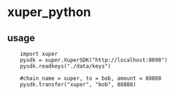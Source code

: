 # xuper_python
## usage
        import xuper
        pysdk = xuper.XuperSDK("http://localhost:8098")
        pysdk.readkeys("./data/keys")
        
        #chain_name = xuper, to = bob, amount = 88888
        pysdk.transfer("xuper", "bob", 88888)
        
        
